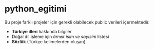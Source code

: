 # python_egitimi
Bu proje farklı projeler için gerekli olabilecek public verileri içermektedir.

* **Türkiye illeri** hakkında bilgiler
* Doğal dil işleme için _örnek isim ve soyisim_ listesi
* **Sözlük** (Türkçe kelimelerden oluşan)
